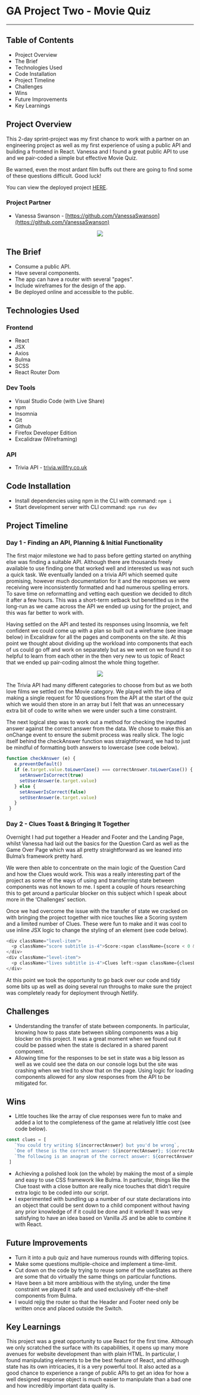 # GA Project Two - Movie Quiz 
---
## Table of Contents
- Project Overview
- The Brief
- Technologies Used
- Code Installation
- Project Timeline
- Challenges
- Wins
- Future Improvements
- Key Learnings

## Project Overview

This 2-day sprint-project was my first chance to work with a partner on an engineering project as well as my first experience of using a public API and building a frontend in React. Vanessa and I found a great public API to use and we pair-coded a simple but effective Movie Quiz.

Be warned, even the most ardant film buffs out there are going to find some of these questions difficult. Good luck!

You can view the deployed project [HERE](https://bit.ly/3l23Mbx).

### Project Partner

- Vanessa Swanson - [https://github.com/VanessaSwanson](https://github.com/VanessaSwanson)

<p align="center">
  <img src="https://res.cloudinary.com/dn11uqgux/image/upload/v1633013022/project-setup-test/p2_whsmnx.png" />
</p>

## The Brief

- Consume a public API.
- Have several components.
- The app can have a router with several "pages".
- Include wireframes for the design of the app.
- Be deployed online and accessible to the public.

## Technologies Used

### Frontend

- React
- JSX
- Axios
- Bulma
- SCSS
- React Router Dom

### Dev Tools

- Visual Studio Code (with Live Share)
- npm
- Insomnia
- Git
- Github
- Firefox Developer Edition
- Excalidraw (Wireframing)

### API 

- Trivia API - [trivia.willfry.co.uk](trivia.willfry.co.uk)

## Code Installation

- Install dependencies using npm in the CLI with command: `npm i`
- Start development server with CLI command: `npm run dev`

## Project Timeline

### Day 1 - Finding an API, Planning & Initial Functionality

The first major milestone we had to pass before getting started on anything else was finding a suitable API. Although there are thousands freely available to use finding one that worked well and interested us was not such a quick task. We eventually landed on a trivia API which seemed quite promising, however much documentation for it and the responses we were receiving were inconsistently formatted and had numerous spelling errors. To save time on reformatting and vetting each question we decided to ditch it after a few hours. This was a short-term setback but benefitted us in the long-run as we came across the API we ended up using for the project, and this was far better to work with. 

Having settled on the API and tested its responses using Insomnia, we felt confident we could come up with a plan so built out a wireframe (see image below) in Excalidraw for all the pages and components on the site. At this point we thought about dividing up the workload into components that each of us could go off and work on separately but as we went on we found it so helpful to learn from each other in the then very new to us topic of React that we ended up pair-coding almost the whole thing together.

<p align="center">
  <img src="https://res.cloudinary.com/dn11uqgux/image/upload/v1633014162/project-setup-test/Screenshot_2021-09-29_at_19.43.20_mz9iu2.png" />
</p>

The Trivia API had many different categories to choose from but as we both love films we settled on the Movie category. We played with the idea of making a single request for 10 questions from the API at the start of the quiz which we would then store in an array but I felt that was an unnecessary extra bit of code to write when we were under such a time constraint. 

The next logical step was to work out a method for checking the inputted answer against the correct answer from the data. We chose to make this an onChange event to ensure the submit process was really slick. The logic itself behind the checkAnswer function was straightforward, we had to just be mindful of formatting both answers to lowercase (see code below).

```javascript
function checkAnswer (e) {
   e.preventDefault()
   if (e.target.value.toLowerCase() === correctAnswer.toLowerCase()) {
     setAnswerIsCorrect(true)
     setUserAnswer(e.target.value)
   } else {
     setAnswerIsCorrect(false)
     setUserAnswer(e.target.value)
   }
 }
```

### Day 2 - Clues Toast & Bringing It Together 

Overnight I had put together a Header and Footer and the Landing Page, whilst Vanessa had laid out the basics for the Question Card as well as the Game Over Page which was all pretty straightforward as we leaned into Bulma’s framework pretty hard. 

We were then able to concentrate on the main logic of the Question Card and how the Clues would work. This was a really interesting part of the project as some of the ways of using and transferring state between components was not known to me. I spent a couple of hours researching this to get around a particular blocker on this subject which I speak about more in the ‘Challenges’ section. 

Once we had overcome the issue with the transfer of state we cracked on with bringing the project together with nice touches like a Scoring system and a limited number of Clues. These were fun to make and it was cool to use inline JSX logic to change the styling of an element (see code below). 

```javascript
<div className="level-item">
  <p className="score subtitle is-4">Score:<span className={score < 0 && 'low'}>{score}</span></p>
</div>
<div className="level-item">
  <p className="lives subtitle is-4">Clues left:<span className={cluesLeft === 0 && 'low'}> {cluesLeft}</span></p>
</div>

```

At this point we took the opportunity to go back over our code and tidy some bits up as well as doing several run throughs to make sure the project was completely ready for deployment through Netlify.

## Challenges

- Understanding the transfer of state between components. In particular, knowing how to pass state between sibling components was a big blocker on this project. It was a great moment when we found out it could be passed when the state is declared in a shared parent component.
- Allowing time for the responses to be set in state was a big lesson as well as we could see the data on our console logs but the site was crashing when we tried to show that on the page. Using logic for loading components allowed for any slow responses from the API to be mitigated for. 

## Wins

- Little touches like the array of clue responses were fun to make and added a lot to the completeness of the game at relatively little cost (see code below).

```javascript
const clues = [
   `You could try writing ${incorrectAnswer} but you'd be wrong`,
   `One of these is the correct answer: ${incorrectAnswer}; ${correctAnswer}`,
   `The following is an anagram of the correct answer: ${correctAnswer.split('').sort().join('')}`
 ]
```

- Achieving a polished look (on the whole) by making the most of a simple and easy to use CSS framework like Bulma. In particular, things like the Clue toast with a close button are really nice touches that didn’t require extra logic to be coded into our script. 
- I experimented with bundling up a number of our state declarations into an object that could be sent down to a child component without having any prior knowledge of if it could be done and it worked! It was very satisfying to have an idea based on Vanilla JS and be able to combine it with React.

## Future Improvements

- Turn it into a pub quiz and have numerous rounds with differing topics. 
- Make some questions multiple-choice and implement a time-limit.
- Cut down on the code by trying to reuse some of the useStates as there are some that do virtually the same things on particular functions.
- Have been a bit more ambitious with the styling, under the time constraint we played it safe and used exclusively off-the-shelf components from Bulma. 
- I would rejig the router so that the Header and Footer need only be written once and placed outside the Switch.

## Key Learnings

This project was a great opportunity to use React for the first time. Although we only scratched the surface with its capabilities, it opens up many more avenues for website development than with plain HTML. In particular, I found manipulating elements to be the best feature of React, and although state has its own intricacies, it is a very powerful tool. It also acted as a good chance to experience a range of public APIs to get an idea for how a well designed response object is much easier to manipulate than a bad one and how incredibly important data quality is.
